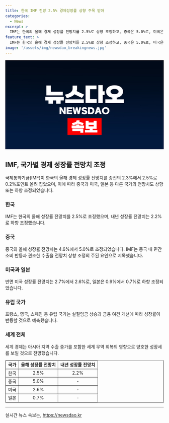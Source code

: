 ```yaml
---
title: 한국 IMF 전망 2.5% 경제성장률 상향 주목 받아
categories:
  - News
excerpt: >
  IMF는 한국의 올해 경제 성장률 전망치를 2.5%로 상향 조정하고, 중국은 5.0%로, 미국은 2.6%로 하향 조정했다. 한편, 일본은 0.7%로 하향 조정했으며, 유럽 국가들은 성장률이 반등할 것으로 예측했다. IMF는 물가 안정 시 금리 인하를 권고하고, 전체적으로는 세계 경제가 양호한 성장세를 보일 것으로 전망했다.
feature_text: >
  IMF는 한국의 올해 경제 성장률 전망치를 2.5%로 상향 조정하고, 중국은 5.0%로, 미국은 2.6%로 하향 조정했다. 한편, 일본은 0.7%로 하향 조정했으며, 유럽 국가들은 성장률이 반등할 것으로 예측했다. IMF는 물가 안정 시 금리 인하를 권고하고, 전체적으로는 세계 경제가 양호한 성장세를 보일 것으로 전망했다.
image: '/assets/img/newsdao_breakingnews.jpg'
---
```


<p><img src="/assets/img/newsdao_breakingnews.jpg" alt="implanttips 속보" /></p>

<h2 data-ke-size="size26">IMF, 국가별 경제 성장률 전망치 조정</h2>

<p data-ke-size="size16">국제통화기금(IMF)이 한국의 올해 경제 성장률 전망치를 종전의 2.3%에서 2.5%로 0.2%포인트 올려 잡았으며, 이에 따라 중국과 미국, 일본 등 다른 국가의 전망치도 상향 또는 하향 조정되었습니다.</p>

<h3>한국</h3>

<p data-ke-size="size16">IMF는 한국의 올해 성장률 전망치를 2.5%로 조정했으며, 내년 성장률 전망치는 2.2%로 하향 조정했습니다.</p>

<h3>중국</h3>

<p data-ke-size="size16">중국의 올해 성장률 전망치는 4.6%에서 5.0%로 조정되었습니다. IMF는 중국 내 민간소비 반등과 견조한 수출을 전망치 상향 조정의 주된 요인으로 지목했습니다.</p>

<h3>미국과 일본</h3>

<p data-ke-size="size16">반면 미국 성장률 전망치는 2.7%에서 2.6%로, 일본은 0.9%에서 0.7%로 하향 조정되었습니다.</p>

<h3>유럽 국가</h3>

<p data-ke-size="size16">프랑스, 영국, 스페인 등 유럽 국가는 실질임금 상승과 금융 여건 개선에 따라 성장률이 반등할 것으로 예측했습니다.</p>

<h3>세계 전체</h3>

<p data-ke-size="size16">세계 경제는 아시아 지역 수출 증가를 포함한 세계 무역 회복의 영향으로 양호한 성장세를 보일 것으로 전망했습니다.</p>

<table style="width: 100%;" border="1">
<tbody>
<tr>
<td style="text-align: center; height: 17px;"><b>국가</b></td>
<td style="text-align: center; height: 17px;"><b>올해 성장률 전망치</b></td>
<td style="text-align: center; height: 17px;"><b>내년 성장률 전망치</b></td>
</tr>
<tr>
<td style="text-align: center; height: 17px;">한국</td>
<td style="text-align: center; height: 17px;">2.5%</td>
<td style="text-align: center; height: 17px;">2.2%</td>
</tr>
<tr>
<td style="text-align: center; height: 17px;">중국</td>
<td style="text-align: center; height: 17px;">5.0%</td>
<td style="text-align: center; height: 17px;">-</td>
</tr>
<tr>
<td style="text-align: center; height: 17px;">미국</td>
<td style="text-align: center; height: 17px;">2.6%</td>
<td style="text-align: center; height: 17px;">-</td>
</tr>
<tr>
<td style="text-align: center; height: 17px;">일본</td>
<td style="text-align: center; height: 17px;">0.7%</td>
<td style="text-align: center; height: 17px;">-</td>
</tr>
</tbody>
</table>

<hr>
실시간 뉴스 속보는, <a href="https://newsdao.kr" rel="dofollow">https://newsdao.kr</a>


